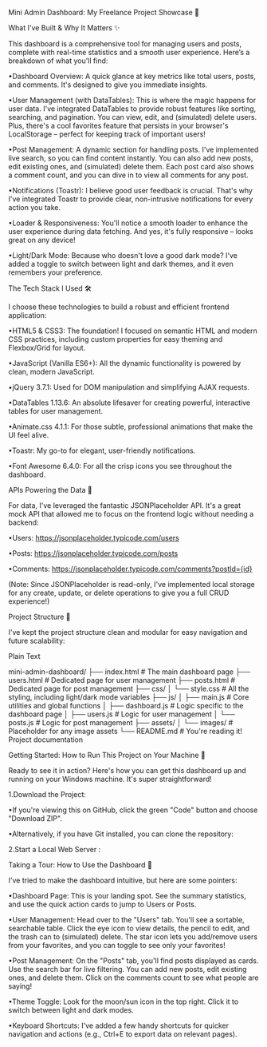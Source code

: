 Mini Admin Dashboard: My Freelance Project Showcase 🚀


What I've Built & Why It Matters ✨

This dashboard is a comprehensive tool for managing users and posts, complete with real-time statistics and a smooth user experience. Here’s a breakdown of what you'll find:

•Dashboard Overview: A quick glance at key metrics like total users, posts, and comments. It's designed to give you immediate insights.

•User Management (with DataTables): This is where the magic happens for user data. I've integrated DataTables to provide robust features like sorting, searching, and pagination. You can view, edit, and (simulated) delete users. Plus, there's a cool favorites feature that persists in your browser's LocalStorage – perfect for keeping track of important users!

•Post Management: A dynamic section for handling posts. I've implemented live search, so you can find content instantly. You can also add new posts, edit existing ones, and (simulated) delete them. Each post card also shows a comment count, and you can dive in to view all comments for any post.

•Notifications (Toastr): I believe good user feedback is crucial. That's why I've integrated Toastr to provide clear, non-intrusive notifications for every action you take.

•Loader & Responsiveness: You'll notice a smooth loader to enhance the user experience during data fetching. And yes, it's fully responsive – looks great on any device!

•Light/Dark Mode: Because who doesn't love a good dark mode? I've added a toggle to switch between light and dark themes, and it even remembers your preference.

The Tech Stack I Used 🛠️

I choose these technologies to build a robust and efficient frontend application:

•HTML5 & CSS3: The foundation! I focused on semantic HTML and modern CSS practices, including custom properties for easy theming and Flexbox/Grid for layout.

•JavaScript (Vanilla ES6+): All the dynamic functionality is powered by clean, modern JavaScript.

•jQuery 3.7.1: Used for DOM manipulation and simplifying AJAX requests.

•DataTables 1.13.6: An absolute lifesaver for creating powerful, interactive tables for user management.

•Animate.css 4.1.1: For those subtle, professional animations that make the UI feel alive.

•Toastr: My go-to for elegant, user-friendly notifications.

•Font Awesome 6.4.0: For all the crisp icons you see throughout the dashboard.

APIs Powering the Data 🔗

For data, I've leveraged the fantastic JSONPlaceholder API. It's a great mock API that allowed me to focus on the frontend logic without needing a backend:

•Users: https://jsonplaceholder.typicode.com/users

•Posts: https://jsonplaceholder.typicode.com/posts

•Comments: https://jsonplaceholder.typicode.com/comments?postId={id}

(Note: Since JSONPlaceholder is read-only, I've implemented local storage for any create, update, or delete operations to give you a full CRUD experience!)

Project Structure 📁

I've kept the project structure clean and modular for easy navigation and future scalability:

Plain Text


mini-admin-dashboard/
├── index.html              # The main dashboard page
├── users.html              # Dedicated page for user management
├── posts.html              # Dedicated page for post management
├── css/
│   └── style.css           # All the styling, including light/dark mode variables
├── js/
│   ├── main.js             # Core utilities and global functions
│   ├── dashboard.js        # Logic specific to the dashboard page
│   ├── users.js            # Logic for user management
│   └── posts.js            # Logic for post management
├── assets/
│   └── images/             # Placeholder for any image assets
└── README.md               # You're reading it! Project documentation


Getting Started: How to Run This Project on Your Machine 🚀

Ready to see it in action? Here's how you can get this dashboard up and running on your Windows machine. It's super straightforward!


1.Download the Project:

•If you're viewing this on GitHub, click the green "Code" button and choose "Download ZIP".

•Alternatively, if you have Git installed, you can clone the repository:




2.Start a Local Web Server :


Taking a Tour: How to Use the Dashboard 📖

I've tried to make the dashboard intuitive, but here are some pointers:

•Dashboard Page: This is your landing spot. See the summary statistics, and use the quick action cards to jump to Users or Posts.

•User Management: Head over to the "Users" tab. You'll see a sortable, searchable table. Click the eye icon to view details, the pencil to edit, and the trash can to (simulated) delete. The star icon lets you add/remove users from your favorites, and you can toggle to see only your favorites!

•Post Management: On the "Posts" tab, you'll find posts displayed as cards. Use the search bar for live filtering. You can add new posts, edit existing ones, and delete them. Click on the comments count to see what people are saying!

•Theme Toggle: Look for the moon/sun icon in the top right. Click it to switch between light and dark modes.

•Keyboard Shortcuts: I've added a few handy shortcuts for quicker navigation and actions (e.g., Ctrl+E to export data on relevant pages).


